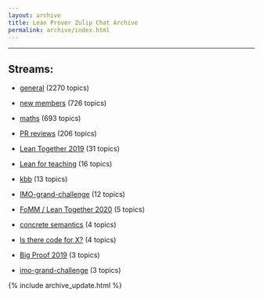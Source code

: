 ```yaml
---
layout: archive
title: Lean Prover Zulip Chat Archive
permalink: archive/index.html
---
```


---

## Streams:

* [general](113488general/index.html) (2270 topics)

* [new members](113489newmembers/index.html) (726 topics)

* [maths](116395maths/index.html) (693 topics)

* [PR reviews](144837PRreviews/index.html) (206 topics)

* [Lean Together 2019](179818LeanTogether2019/index.html) (31 topics)

* [Lean for teaching](187764Leanforteaching/index.html) (16 topics)

* [kbb](141825kbb/index.html) (13 topics)

* [IMO-grand-challenge](208328IMOgrandchallenge/index.html) (12 topics)

* [FoMM / Lean Together 2020](218272FoMMLeanTogether2020/index.html) (5 topics)

* [concrete semantics](187724concretesemantics/index.html) (4 topics)

* [Is there code for X?](217875IstherecodeforX/index.html) (4 topics)

* [Big Proof 2019](198800BigProof2019/index.html) (3 topics)

* [imo-grand-challenge](208328imograndchallenge/index.html) (3 topics)


{% include archive_update.html %}